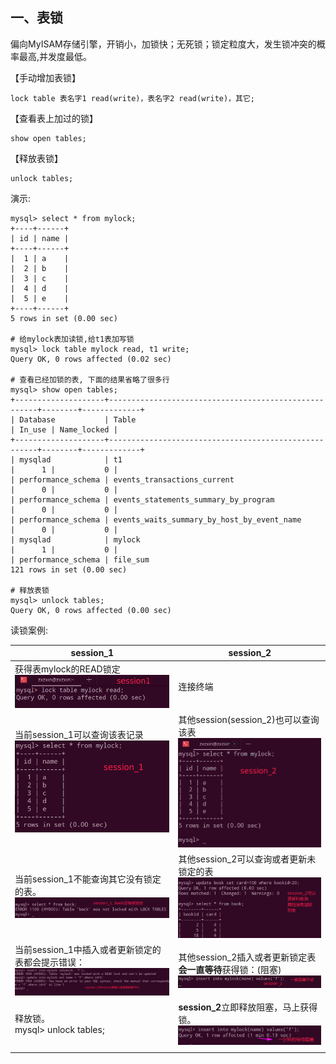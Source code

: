 ## 一、表锁

偏向MyISAM存储引擎，开销小，加锁快；无死锁；锁定粒度大，发生锁冲突的概率最高,并发度最低。

【手动增加表锁】

```mysql
lock table 表名字1 read(write)，表名字2 read(write)，其它;
```

【查看表上加过的锁】

```mysql
show open tables;
```

【释放表锁】

```mysql
unlock tables;
```

演示:

```mysql
mysql> select * from mylock;
+----+------+
| id | name |
+----+------+
|  1 | a    |
|  2 | b    |
|  3 | c    |
|  4 | d    |
|  5 | e    |
+----+------+
5 rows in set (0.00 sec)

# 给mylock表加读锁,给t1表加写锁
mysql> lock table mylock read, t1 write;
Query OK, 0 rows affected (0.02 sec)

# 查看已经加锁的表, 下面的结果省略了很多行
mysql> show open tables;
+--------------------+------------------------------------------------------+--------+-------------+
| Database           | Table                                                | In_use | Name_locked |
+--------------------+------------------------------------------------------+--------+-------------+
| mysqlad            | t1                                                   |      1 |           0 |
| performance_schema | events_transactions_current                          |      0 |           0 |
| performance_schema | events_statements_summary_by_program                 |      0 |           0 |
| performance_schema | events_waits_summary_by_host_by_event_name           |      0 |           0 |
| mysqlad            | mylock                                               |      1 |           0 |
| performance_schema | file_sum
121 rows in set (0.00 sec)

# 释放表锁
mysql> unlock tables;
Query OK, 0 rows affected (0.00 sec)

```
读锁案例:

| session_1                                                    | session_2                                                    |
| ------------------------------------------------------------ | ------------------------------------------------------------ |
| 获得表mylock的READ锁定<br>![ad31.png](images/ad31.png)       | 连接终端                                                     |
| 当前session_1可以查询该表记录<br>![ad32_.png](images/ad32_.png) | 其他session(session_2)也可以查询该表<br>![ad33_.png](images/ad33_.png) |
| 当前session_1不能查询其它没有锁定的表。<br>![ad34_.png](images/ad34_.png) | 其他session_2可以查询或者更新未锁定的表<br>![ad35_.png](images/ad35_.png) |
| 当前session_1中插入或者更新锁定的表都会提示错误：<br>![ad36_.png](images/ad36_.png) | 其他session_2插入或者更新锁定表**会一直等待**获得锁：(阻塞)<br>![ad37_.png](images/ad37_.png) |
| 释放锁。<br>mysql> unlock tables;                            | **session_2**立即释放阻塞，马上获得锁。<br>![ad38_.png](images/ad38_.png) |
|                                                              |                                                              |

